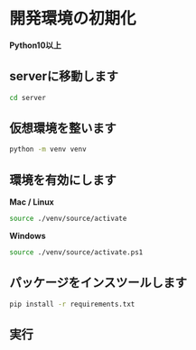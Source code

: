 # 開発環境の初期化

**Python10以上**

## serverに移動します

```bash
cd server
```

## 仮想環境を整います

```bash
python -m venv venv
```

## 環境を有効にします

**Mac / Linux**
```bash
source ./venv/source/activate
```

**Windows**
```bash
source ./venv/source/activate.ps1
```

## パッケージをインスツールします

```bash
pip install -r requirements.txt
```

## 実行

```bash

```